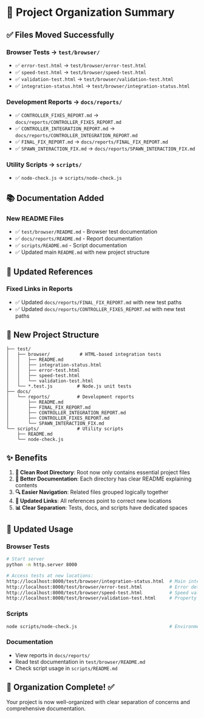 # 📁 Project Organization Summary

## ✅ Files Moved Successfully

### Browser Tests → `test/browser/`
- ✅ `error-test.html` → `test/browser/error-test.html`
- ✅ `speed-test.html` → `test/browser/speed-test.html`  
- ✅ `validation-test.html` → `test/browser/validation-test.html`
- ✅ `integration-status.html` → `test/browser/integration-status.html`

### Development Reports → `docs/reports/`
- ✅ `CONTROLLER_FIXES_REPORT.md` → `docs/reports/CONTROLLER_FIXES_REPORT.md`
- ✅ `CONTROLLER_INTEGRATION_REPORT.md` → `docs/reports/CONTROLLER_INTEGRATION_REPORT.md`
- ✅ `FINAL_FIX_REPORT.md` → `docs/reports/FINAL_FIX_REPORT.md`
- ✅ `SPAWN_INTERACTION_FIX.md` → `docs/reports/SPAWN_INTERACTION_FIX.md`

### Utility Scripts → `scripts/`
- ✅ `node-check.js` → `scripts/node-check.js`

## 📚 Documentation Added

### New README Files
- ✅ `test/browser/README.md` - Browser test documentation
- ✅ `docs/reports/README.md` - Report documentation  
- ✅ `scripts/README.md` - Script documentation
- ✅ Updated main `README.md` with new project structure

## 🔗 Updated References

### Fixed Links in Reports
- ✅ Updated `docs/reports/FINAL_FIX_REPORT.md` with new test paths
- ✅ Updated `docs/reports/CONTROLLER_FIXES_REPORT.md` with new test paths

## 🎯 New Project Structure

```
├── test/
│   ├── browser/           # HTML-based integration tests  
│   │   ├── README.md
│   │   ├── integration-status.html
│   │   ├── error-test.html
│   │   ├── speed-test.html
│   │   └── validation-test.html
│   └── *.test.js         # Node.js unit tests
├── docs/
│   └── reports/          # Development reports
│       ├── README.md
│       ├── FINAL_FIX_REPORT.md
│       ├── CONTROLLER_INTEGRATION_REPORT.md
│       ├── CONTROLLER_FIXES_REPORT.md
│       └── SPAWN_INTERACTION_FIX.md
└── scripts/              # Utility scripts
    ├── README.md
    └── node-check.js
```

## ✨ Benefits

1. **🧹 Clean Root Directory**: Root now only contains essential project files
2. **📖 Better Documentation**: Each directory has clear README explaining contents  
3. **🔍 Easier Navigation**: Related files grouped logically together
4. **🔗 Updated Links**: All references point to correct new locations
5. **📊 Clear Separation**: Tests, docs, and scripts have dedicated spaces

## 🧪 Updated Usage

### Browser Tests
```bash
# Start server
python -m http.server 8000

# Access tests at new locations:
http://localhost:8000/test/browser/integration-status.html  # Main integration
http://localhost:8000/test/browser/error-test.html          # Error detection  
http://localhost:8000/test/browser/speed-test.html          # Speed validation
http://localhost:8000/test/browser/validation-test.html     # Property validation
```

### Scripts
```bash
node scripts/node-check.js                                  # Environment check
```

### Documentation  
- View reports in `docs/reports/`
- Read test documentation in `test/browser/README.md`
- Check script usage in `scripts/README.md`

## 🎉 **Organization Complete!** ✅

Your project is now well-organized with clear separation of concerns and comprehensive documentation.